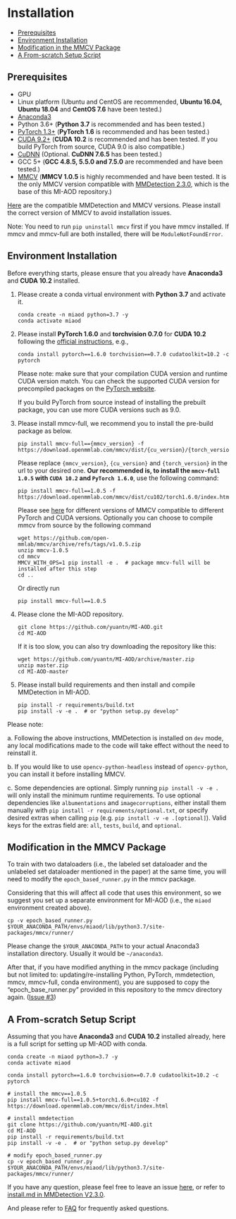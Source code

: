 # Installation

<!-- TOC -->

- [Prerequisites](#prerequisites)
- [Environment Installation](#environment-installation)
- [Modification in the MMCV Package](#modification-in-the-mmcv-package)
- [A From-scratch Setup Script](#a-from-scratch-setup-script)

<!-- TOC -->

## Prerequisites

- GPU
- Linux platform (Ubuntu and CentOS are recommended, **Ubuntu 16.04, Ubuntu 18.04** and **CentOS 7.6** have been tested.)
- [Anaconda3](https://www.anaconda.com/)
- Python 3.6+ (**Python 3.7** is recommended and has been tested.)
- [PyTorch 1.3+](https://pytorch.org/) (**PyTorch 1.6** is recommended and has been tested.)
- [CUDA 9.2+](https://developer.nvidia.com/cuda-toolkit-archive) (**CUDA 10.2** is recommended and has been tested. If you build PyTorch from source, CUDA 9.0 is also compatible.)
- [CuDNN](https://developer.nvidia.com/cudnn) (Optional. **CuDNN 7.6.5** has been tested.)
- GCC 5+ (**GCC 4.8.5, 5.5.0 and 7.5.0** are recommended and have been tested.)
- [MMCV](https://mmcv.readthedocs.io/en/latest/#installation) (**MMCV 1.0.5** is highly recommended and have been tested. It is the only MMCV version compatible with [MMDetection 2.3.0](https://github.com/open-mmlab/mmdetection/tree/v2.3.0), which is the base of this MI-AOD repository.)

[Here](https://github.com/open-mmlab/mmdetection/blob/master/docs/get_started.md#prerequisites) are the compatible MMDetection and MMCV versions.
Please install the correct version of MMCV to avoid installation issues.

Note: You need to run `pip uninstall mmcv` first if you have mmcv installed.
If mmcv and mmcv-full are both installed, there will be `ModuleNotFoundError`.

## Environment Installation

Before everything starts, please ensure that you already have **Anaconda3** and **CUDA 10.2** installed.

<!-- 0. You can simply install mmdetection with the following commands:
    `pip install mmdet` -->

1. Please create a conda virtual environment with **Python 3.7** and activate it.

    ```shell
    conda create -n miaod python=3.7 -y
    conda activate miaod
    ```

2. Please install **PyTorch 1.6.0** and **torchvision 0.7.0** for **CUDA 10.2** following the [official instructions](https://pytorch.org/get-started/previous-versions/#v160), e.g.,

    ```shell
    conda install pytorch==1.6.0 torchvision==0.7.0 cudatoolkit=10.2 -c pytorch
    ```

    Please note: make sure that your compilation CUDA version and runtime CUDA version match.
    You can check the supported CUDA version for precompiled packages on the [PyTorch website](https://pytorch.org/get-started/previous-versions/#v160).

    If you build PyTorch from source instead of installing the prebuilt package, you can use more CUDA versions such as 9.0.

3. Please install mmcv-full, we recommend you to install the pre-build package as below.

    ```shell
    pip install mmcv-full=={mmcv_version} -f https://download.openmmlab.com/mmcv/dist/{cu_version}/{torch_version}/index.html
    ```

    Please replace `{mmcv_version}`, `{cu_version}` and `{torch_version}` in the url to your desired one. **Our recommended is, to install the `mmcv-full 1.0.5` with `CUDA 10.2` and `PyTorch 1.6.0`**, use the following command:

    ```shell
    pip install mmcv-full==1.0.5 -f https://download.openmmlab.com/mmcv/dist/cu102/torch1.6.0/index.html
    ```

    Please see [here](https://github.com/open-mmlab/mmcv#installation) for different versions of MMCV compatible to different PyTorch and CUDA versions.
    Optionally you can choose to compile mmcv from source by the following command

    ```shell
    wget https://github.com/open-mmlab/mmcv/archive/refs/tags/v1.0.5.zip
    unzip mmcv-1.0.5
    cd mmcv
    MMCV_WITH_OPS=1 pip install -e .  # package mmcv-full will be installed after this step
    cd ..
    ```

    Or directly run

    ```shell
    pip install mmcv-full==1.0.5
    ```

4. Please clone the MI-AOD repository.

    ```shell
    git clone https://github.com/yuantn/MI-AOD.git
    cd MI-AOD
    ```

    If it is too slow, you can also try downloading the repository like this:

    ```shell
    wget https://github.com/yuantn/MI-AOD/archive/master.zip
    unzip master.zip
    cd MI-AOD-master
    ```

5. Please install build requirements and then install and compile MMDetection in MI-AOD.

    ```shell
    pip install -r requirements/build.txt
    pip install -v -e .  # or "python setup.py develop"
    ```

Please note:

a. Following the above instructions, MMDetection is installed on `dev` mode, any local modifications made to the code will take effect without the need to reinstall it.

b. If you would like to use `opencv-python-headless` instead of `opencv-python`, you can install it before installing MMCV.

c. Some dependencies are optional. Simply running `pip install -v -e .` will only install the minimum runtime requirements.
To use optional dependencies like `albumentations` and `imagecorruptions`, either install them manually with `pip install -r requirements/optional.txt`,
or specify desired extras when calling `pip` (e.g. `pip install -v -e .[optional]`). Valid keys for the extras field are: `all`, `tests`, `build`, and `optional`.

## Modification in the MMCV Package

To train with two dataloaders (i.e., the labeled set dataloader and the unlabeled set dataloader mentioned in the paper) at the same time,
you will need to modify the ` epoch_based_runner.py ` in the mmcv package.

Considering that this will affect all code that uses this environment,
so we suggest you set up a separate environment for MI-AOD (i.e., the ` miaod ` environment created above).

```shell
cp -v epoch_based_runner.py $YOUR_ANACONDA_PATH/envs/miaod/lib/python3.7/site-packages/mmcv/runner/
```

Please change the `$YOUR_ANACONDA_PATH` to your actual Anaconda3 installation directory. Usually it would be `~/anaconda3`.

After that, if you have modified anything in the mmcv package
(including but not limited to: updating/re-installing Python, PyTorch, mmdetection, mmcv, mmcv-full, conda environment),
you are supposed to copy the “epoch_base_runner.py” provided in this repository to the mmcv directory again. ([Issue #3](../../issues/3))

## A From-scratch Setup Script

Assuming that you have **Anaconda3** and **CUDA 10.2** installed already, here is a full script for setting up MI-AOD with conda.

```shell
conda create -n miaod python=3.7 -y
conda activate miaod

conda install pytorch==1.6.0 torchvision==0.7.0 cudatoolkit=10.2 -c pytorch

# install the mmcv==1.0.5
pip install mmcv-full==1.0.5+torch1.6.0+cu102 -f https://download.openmmlab.com/mmcv/dist/index.html

# install mmdetection
git clone https://github.com/yuantn/MI-AOD.git
cd MI-AOD
pip install -r requirements/build.txt
pip install -v -e .  # or "python setup.py develop"

# modify epoch_based_runner.py
cp -v epoch_based_runner.py $YOUR_ANACONDA_PATH/envs/miaod/lib/python3.7/site-packages/mmcv/runner/
```

If you have any question, please feel free to leave an issue [here](../../issues), or refer to [install.md in MMDetection V2.3.0](https://github.com/open-mmlab/mmdetection/blob/v2.3.0/docs/install.md).

And please refer to [FAQ](FAQ.md) for frequently asked questions.
